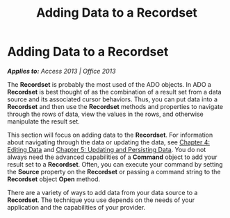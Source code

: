 ﻿---
title: Adding Data to a Recordset
TOCTitle: Adding Data to a Recordset
ms:assetid: a3d121a8-f52f-66cd-8849-c3a75aeb276a
ms:mtpsurl: https://msdn.microsoft.com/en-us/library/JJ249761(v=office.15)
ms:contentKeyID: 48546797
ms.date: 09/18/2015
mtps_version: v=office.15
---

# Adding Data to a Recordset


_**Applies to:** Access 2013 | Office 2013_

The **Recordset** is probably the most used of the ADO objects. In ADO a **Recordset** is best thought of as the combination of a result set from a data source and its associated cursor behaviors. Thus, you can put data into a **Recordset** and then use the **Recordset** methods and properties to navigate through the rows of data, view the values in the rows, and otherwise manipulate the result set.

This section will focus on adding data to the **Recordset**. For information about navigating through the data or updating the data, see [Chapter 4: Editing Data](chapter-4-editing-data.md) and [Chapter 5: Updating and Persisting Data](chapter-5-updating-and-persisting-data.md). You do not always need the advanced capabilities of a **Command** object to add your result set to a **Recordset**. Often, you can execute your command by setting the **Source** property on the **Recordset** or passing a command string to the **Recordset** object **Open** method.

There are a variety of ways to add data from your data source to a **Recordset**. The technique you use depends on the needs of your application and the capabilities of your provider.

